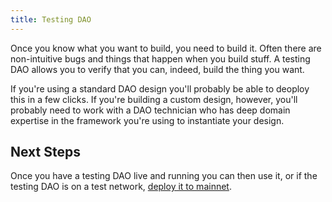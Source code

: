 ```yaml
---
title: Testing DAO
---
```


Once you know what you want to build, you need to build it. Often there are non-intuitive bugs and things that happen when you build stuff. A testing DAO allows you to verify that you can, indeed, build the thing you want. 

If you're using a standard DAO design you'll probably be able to deoploy this in a few clicks. If you're building a custom design, however, you'll probably need to work with a DAO technician who has deep domain expertise in the framework you're using to instantiate your design.

## Next Steps 

Once you have a testing DAO live and running you can then use it, or if the testing DAO is on a test network, [deploy it to mainnet](dao-deployment.md). 
